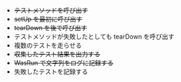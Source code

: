 - ~~テストメソッドを呼び出す~~
- ~~setUp を最初に呼び出す~~
- ~~tearDown を後で呼び出す~~
- テストメソッドが失敗したとしても tearDown を呼び出す
- 複数のテストを走らせる
- ~~収集したテスト結果を出力する~~
- ~~WasRun で文字列をログに記録する~~
- 失敗したテストを記録する
